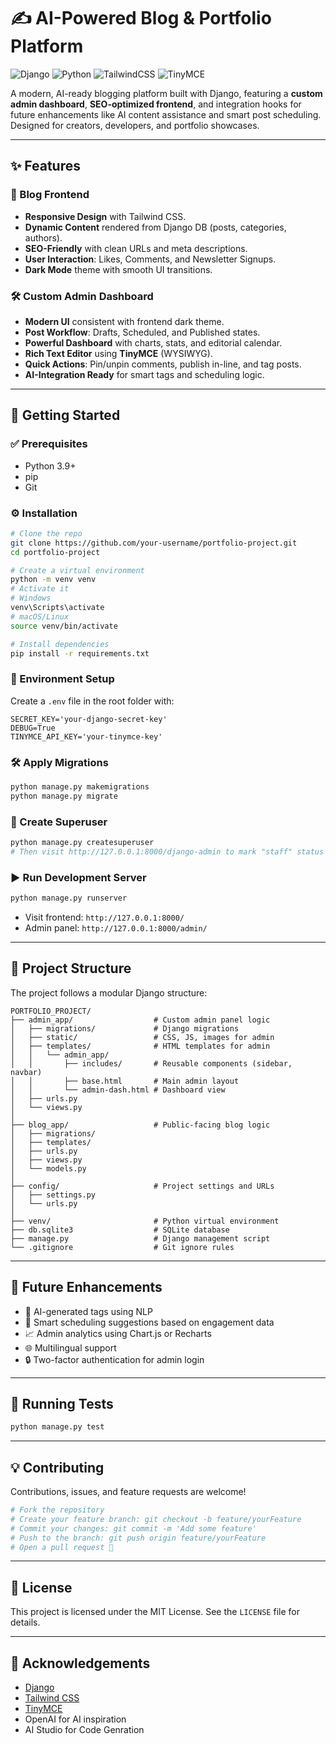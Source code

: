 # ✍️ AI-Powered Blog & Portfolio Platform

![Django](https://img.shields.io/badge/Django-4.2-blue?style=for-the-badge&logo=django)
![Python](https://img.shields.io/badge/Python-3.11-blue?style=for-the-badge&logo=python)
![TailwindCSS](https://img.shields.io/badge/Tailwind_CSS-3.4-blue?style=for-the-badge&logo=tailwindcss)
![TinyMCE](https://img.shields.io/badge/TinyMCE-6-blue?style=for-the-badge)

A modern, AI-ready blogging platform built with Django, featuring a **custom admin dashboard**, **SEO-optimized frontend**, and integration hooks for future enhancements like AI content assistance and smart post scheduling. Designed for creators, developers, and portfolio showcases.

---

## ✨ Features

### 📰 Blog Frontend
- **Responsive Design** with Tailwind CSS.
- **Dynamic Content** rendered from Django DB (posts, categories, authors).
- **SEO-Friendly** with clean URLs and meta descriptions.
- **User Interaction**: Likes, Comments, and Newsletter Signups.
- **Dark Mode** theme with smooth UI transitions.

### 🛠️ Custom Admin Dashboard
- **Modern UI** consistent with frontend dark theme.
- **Post Workflow**: Drafts, Scheduled, and Published states.
- **Powerful Dashboard** with charts, stats, and editorial calendar.
- **Rich Text Editor** using **TinyMCE** (WYSIWYG).
- **Quick Actions**: Pin/unpin comments, publish in-line, and tag posts.
- **AI-Integration Ready** for smart tags and scheduling logic.

---

## 🚀 Getting Started

### ✅ Prerequisites
- Python 3.9+
- pip
- Git

### ⚙️ Installation

```bash
# Clone the repo
git clone https://github.com/your-username/portfolio-project.git
cd portfolio-project

# Create a virtual environment
python -m venv venv
# Activate it
# Windows
venv\Scripts\activate
# macOS/Linux
source venv/bin/activate

# Install dependencies
pip install -r requirements.txt
```

### 🔐 Environment Setup

Create a `.env` file in the root folder with:

```env
SECRET_KEY='your-django-secret-key'
DEBUG=True
TINYMCE_API_KEY='your-tinymce-key'
```

### 🛠️ Apply Migrations

```bash
python manage.py makemigrations
python manage.py migrate
```

### 👤 Create Superuser

```bash
python manage.py createsuperuser
# Then visit http://127.0.0.1:8000/django-admin to mark "staff" status
```

### ▶️ Run Development Server

```bash
python manage.py runserver
```

- Visit frontend: `http://127.0.0.1:8000/`
- Admin panel: `http://127.0.0.1:8000/admin/`

---

## 📂 Project Structure

The project follows a modular Django structure:

```text
PORTFOLIO_PROJECT/
├── admin_app/                  # Custom admin panel logic
│   ├── migrations/             # Django migrations
│   ├── static/                 # CSS, JS, images for admin
│   ├── templates/              # HTML templates for admin
│   │   └── admin_app/
│   │       ├── includes/       # Reusable components (sidebar, navbar)
│   │       ├── base.html       # Main admin layout
│   │       └── admin-dash.html # Dashboard view
│   ├── urls.py
│   └── views.py
│
├── blog_app/                   # Public-facing blog logic
│   ├── migrations/
│   ├── templates/
│   ├── urls.py
│   ├── views.py
│   └── models.py
│
├── config/                     # Project settings and URLs
│   ├── settings.py
│   └── urls.py
│
├── venv/                       # Python virtual environment
├── db.sqlite3                  # SQLite database
├── manage.py                   # Django management script
└── .gitignore                  # Git ignore rules
```

---

## 🔮 Future Enhancements

- 🤖 AI-generated tags using NLP
- 🧠 Smart scheduling suggestions based on engagement data
- 📈 Admin analytics using Chart.js or Recharts
- 🌐 Multilingual support
- 🔒 Two-factor authentication for admin login

---

## 🧪 Running Tests

```bash
python manage.py test
```

---

## 💡 Contributing

Contributions, issues, and feature requests are welcome!

```bash
# Fork the repository
# Create your feature branch: git checkout -b feature/yourFeature
# Commit your changes: git commit -m 'Add some feature'
# Push to the branch: git push origin feature/yourFeature
# Open a pull request 🚀
```

---

## 📄 License

This project is licensed under the MIT License. See the `LICENSE` file for details.

---

## 🙌 Acknowledgements

- [Django](https://www.djangoproject.com/)
- [Tailwind CSS](https://tailwindcss.com/)
- [TinyMCE](https://www.tiny.cloud/)
- OpenAI for AI inspiration
- AI Studio for Code Genration